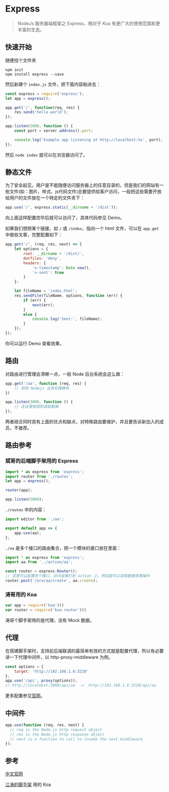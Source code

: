 # Express

> NodeJs 服务器端框架之 Express，相对于 Koa 有更广大的使用范围和更丰富的生态。

## 快速开始

随便找个文件夹

```shell
npm init
npm install express --save
```

然后新建个 `index.js` 文件，把下面内容粘进去：

```js
const express = require('express');
let app = express();

app.get('/', function(req, res) {
    res.send('hello world');
});

app.listen(3000, function () {
    const port = server.address().port;

    console.log('Example app listening at http://localhost:%s', port);
});
```

然后 `node index` 就可以在浏览器访问了。

## 静态文件

为了安全起见，用户是不能随便访问服务器上的任意目录的，但是我们的网站有一些文件(如：图片、样式、js代码文件)总要提供给客户访问，一般把这些需要开放给用户的文件放在一个特定的文件夹下：

```js
app.use('/', express.static(__dirname + '/dist'));
```

向上面这样配置完毕后就可以访问了，具体代码参见 Demo。

如果我们想把某个链接，如 `/` 或 `/index`，指向一个 html 文件，可以在 `app.get` 中做些文章，完整配置如下：

```js
app.get('/', (req, res, next) => {
    let options = {
        root: __dirname + '/dist/',
        dotfiles: 'deny',
        headers: {
            'x-timestamp': Date.now(),
            'x-sent': true
        }
    };

    let fileName = 'index.html';
    res.sendFile(fileName, options, function (err) {
        if (err) {
            next(err);
        }
        else {
            console.log('Sent:', fileName);
        }
    });
});
```

你可以运行 Demo 查看效果。

## 路由

对路由进行管理会清晰一点，一般 Node 后台系统会这么做：

```js
app.get('/aa', function (req, res) {
    // 转到 Nodejs 业务处理模块
})

app.listen(3000, function () {
    // 在这里按规则读取数据
});
```

两者结合同时具有上面的优点和缺点，对特殊路由要维护，并且要告诉新加入的成员，不推荐。

## 路由参考

### 斌哥的后端脚手架用的 Express

```js
import * as express from 'express';
import router from './routes';
let app = express();

router(app);

app.listen(3000);
```

`./routes` 中的内容：

```js
import editor from './aa';

export default app => {
    app.use(aa);
};
```

`./aa` 是多个接口的路由集合，把一个模块的接口放在里面：

```js
import * as express from 'express';
import aa from '../action/aa';

const router = express.Router();
// 这里可以配置多个接口，访问会被打到 action 上，然后就可以读取数据库等操作
router.post('/ara/aa/create', aa.create);
```

### 涛哥用的 Koa

```js
var app = require('koa')()
var router = require('koa-router')()
```

涛哥个脚手架用的是代理，没有 Mock 数据。

## 代理

在搭建脚手架时，支持前后端联调的最简单有效的方式就是配置代理，所以有必要讲一下代理中间件，以  http-proxy-middleware 为例。

```js
const options = {
    target: 'http://192.168.1.6:3210'
};
app.use('/api', proxy(options));
// http://localhost:3000/api/aa  ->  http://192.168.1.6:3210/api/aa
```

更多配置参见[官网](https://github.com/chimurai/http-proxy-middleware)。

## 中间件

```js
app.use(function (req, res, next) {
  // req is the Node.js http request object
  // res is the Node.js http response object
  // next is a function to call to invoke the next middleware
});
```

## 参考

[中文官网](http://www.expressjs.com.cn/)

[江涛的脚手架](https://github.com/chef-template/vue-mobile) 用的 Koa
